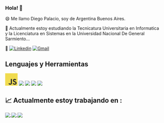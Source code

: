 ### Hola! 👋

<!--
**Diego-Palacio/Diego-Palacio** is a ✨ _special_ ✨ repository because its `README.md` (this file) appears on your GitHub profile.

Here are some ideas to get you started:

 🔭 Actualmente estoy estudiando laTecnicatura Universitaria en Informatica y la Licenciatura en Sistemas , en la Universidad Nacional De General Sarmiento...
- 🌱 I’m currently learning ...
- 👯 I’m looking to collaborate on ...
- 🤔 I’m looking for help with ...
- 💬 Ask me about ...
- 📫 How to reach me: ...
- 😄 Pronouns: ...
- ⚡ Fun fact: ...
-->


😄 Me llamo Diego Palacio, soy de Argentina Buenos Aires.

🔭 Actualmente estoy estudiando la Tecnicatura Universitaria en Informatica y la Licenciatura en Sistemas en la Universidad Nacional De General Sarmiento...

💬  [![Linkedin](https://img.shields.io/badge/-LinkedIn-blue?style=flat&logo=Linkedin&logoColor=white)](https://www.linkedin.com/in/diego-nahuel-palacio/)
[![Gmail](https://img.shields.io/badge/-Gmail-c14438?style=flat&logo=Gmail&logoColor=white)](mailto:Diego_palacio2015@hotmail.com)



## Lenguajes y Herramientas
<code><img height="40" src="https://raw.githubusercontent.com/github/explore/80688e429a7d4ef2fca1e82350fe8e3517d3494d/topics/javascript/javascript.png"></code>
<code><img height="40" src="https://cdn-icons-png.flaticon.com/512/919/919826.png"></code>
<code><img height="40" src="https://camo.githubusercontent.com/f82a703a667f5ac47383b498bc733369523147b3ecabaa4323e0a660b7a2724d/68747470733a2f2f7777772e766563746f726c6f676f2e7a6f6e652f6c6f676f732f6a6176612f6a6176612d617232312e737667"></code>
<code><img height="40" src="https://camo.githubusercontent.com/19ab6bd09ac44d51db909362f5b77c47ab5679fda118a0bb5bfccf72cfc2a0d1/68747470733a2f2f7777772e766563746f726c6f676f2e7a6f6e652f6c6f676f732f6d7973716c2f6d7973716c2d617232312e737667"></code>
<code><img height="40" src="https://camo.githubusercontent.com/6dab63ba91f8aaf9245d806ea2dc6aa3d6eb6a5b1c79fd6f57fba3ededfc605d/68747470733a2f2f7777772e766563746f726c6f676f2e7a6f6e652f6c6f676f732f6769742d73636d2f6769742d73636d2d617232312e737667"></code>


<!--
## &#x1f4c8; GitHub Stats

 <a href="https://github.com/diego-palacio/diego-palacio">
  <img align="center" src="https://github-readme-stats.vercel.app/api/top-langs/?username=diego-palacio&hide=java,html,tex&title_color=70a5fd&text_color=38bdae&icon_color=bf91f3&bg_color=1a1b27&langs_count=3" />
</a> 

<a href="https://github.com/diego-palacio/diego-palacio">
  <img align="center" src="https://github-readme-stats.vercel.app/api?username=diego-palacio&show_icons=true&line_height=27&count_private=true&title_color=70a5fd&text_color=38bdae&icon_color=bf91f3&bg_color=1a1b27&theme=tokyonight" alt="Noelia's GitHub Stats" />
</a> -->


## &#x1f4c8; Actualmente estoy trabajando en :

<a href="https://github.com/Diego-Palacio/Proyecto-final-front">
  <img align="center" src="https://github-readme-stats.vercel.app/api/pin/?username=diego-palacio&repo=Proyecto-final-front&title_color=70a5fd&text_color=38bdae&icon_color=bf91f3&bg_color=1a1b27" />
</a>  

<a href="https://github.com/Diego-Palacio/TP-Viveros">
  <img align="center" src="https://github-readme-stats.vercel.app/api/pin/?username=diego-palacio&repo=TP-Viveros&title_color=70a5fd&text_color=38bdae&icon_color=bf91f3&bg_color=1a1b27" />
</a>  

<a href="https://github.com/Diego-Palacio/extensionChrome">
  <img align="center" src="https://github-readme-stats.vercel.app/api/pin/?username=diego-palacio&repo=extensionNavegador&title_color=70a5fd&text_color=38bdae&icon_color=bf91f3&bg_color=1a1b27" />
</a>  




